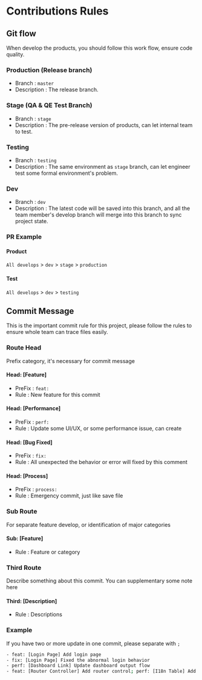 # Contributions Rules

## Git flow

When develop the products, you should follow this work flow, ensure code quality.

### Production (Release branch)

- Branch :
  `master`
- Description :
  The release branch.

### Stage (QA & QE Test Branch)

- Branch :
  `stage`
- Description :
  The pre-release version of products, can let internal team to test.

### Testing

- Branch :
  `testing`
- Description :
  The same environment as `stage` branch, can let engineer test some formal environment's problem.

### Dev

- Branch :
  `dev`
- Description :
  The latest code will be saved into this branch, and all the team member's develop branch will merge into this branch to sync project state.

### PR Example

#### Product

`All develops` > `dev` > `stage` > `production`

#### Test

`All develops` > `dev` > `testing`

## Commit Message

This is the important commit rule for this project, please follow the rules to ensure whole team can trace files easily.

### **Route Head**

Prefix category, it's necessary for commit message

#### Head: [Feature]

- PreFix :
  `feat:`
- Rule :
  New feature for this commit

#### Head: [Performance]

- PreFix :
  `perf:`
- Rule :
  Update some UI/UX, or some performance issue, can create

#### Head: [Bug Fixed]

- PreFix :
  `fix:`
- Rule :
  All unexpected the behavior or error will fixed by this comment

#### Head: [Process]

- PreFix :
  `process:`
- Rule :
  Emergency commit, just like save file

### **Sub Route**

For separate feature develop, or identification of major categories

#### Sub: [Feature]

- Rule :
  Feature or category

### **Third Route**

Describe something about this commit. You can supplementary some note here

#### Third: [Description]

- Rule :
  Descriptions

### **Example**

If you have two or more update in one commit, please separate with `;`

```bash
- feat: [Login Page] Add login page
- fix: [Login Page] Fixed the abnormal login behavior
- perf: [Dashboard Link] Update dashboard output flow
- feat: [Router Controller] Add router control; perf: [I18n Table] Add lang "US";
```
